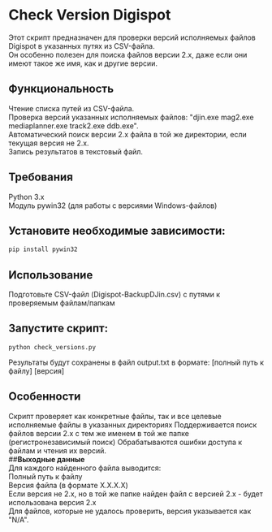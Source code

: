 # **Check Version Digispot**

Этот скрипт предназначен для проверки версий исполняемых файлов Digispot в указанных путях из CSV-файла.    
Он особенно полезен для поиска файлов версии 2.x, даже если они имеют такое же имя, как и другие версии.

## __Функциональность__
Чтение списка путей из CSV-файла.   
Проверка версий указанных исполняемых файлов: "djin.exe mag2.exe mediaplanner.exe track2.exe ddb.exe".    
Автоматический поиск версии 2.x файла в той же директории, если текущая версия не 2.x.    
Запись результатов в текстовый файл.    

## __Требования__
Python 3.x    
Модуль pywin32 (для работы с версиями Windows-файлов)

## __Установите необходимые зависимости:__
```bash
pip install pywin32
```

## __Использование__
Подготовьте CSV-файл (Digispot-BackupDJin.csv) с путями к проверяемым файлам/папкам

## __Запустите скрипт:__
```
python check_versions.py
```
Результаты будут сохранены в файл output.txt в формате:
[полный путь к файлу] [версия]

## __Особенности__
Скрипт проверяет как конкретные файлы, так и все целевые исполняемые файлы в указанных директориях
Поддерживается поиск файлов версии 2.x с тем же именем в той же папке (регистронезависимый поиск)
Обрабатываются ошибки доступа к файлам и чтения их версий.    
##__Выходные данные__    
Для каждого найденного файла выводится:    
Полный путь к файлу    
Версия файла (в формате X.X.X.X)    
Если версия не 2.x, но в той же папке найден файл с версией 2.x - будет использована версия 2.x    
Для файлов, которые не удалось проверить, версия указывается как "N/A".    
